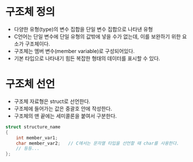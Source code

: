 # 구조체 정의

- 다양한 유형(type)의 변수 집합을 단일 변수 집합으로 나타낸 유형
- C언어는 단일 변수에 단일 유형의 값밖에 넣을 수가 없는데, 이를 보완하기 위한 요소가 구조체이다.
- 구조체는 멤버 변수(member variable)로 구성되어있다.
- 기본 타입으로 나타내기 힘든 복잡한 형태의 데이터를 표시할 수 있다.

# 구조체 선언

- 구조체 자료형은 struct로 선언한다.
- 구조체에 들어가는 값은 중괄호 안에 작성한다.
- 구조체의 맨 끝에는 세미콜론을 붙여서 구분한다.

```c
struct structure_name
{
    int member_var1;
    char member_var2;   // C에서는 문자열 타입을 선언할 때 char를 사용한다.
    // 등등...
};
```